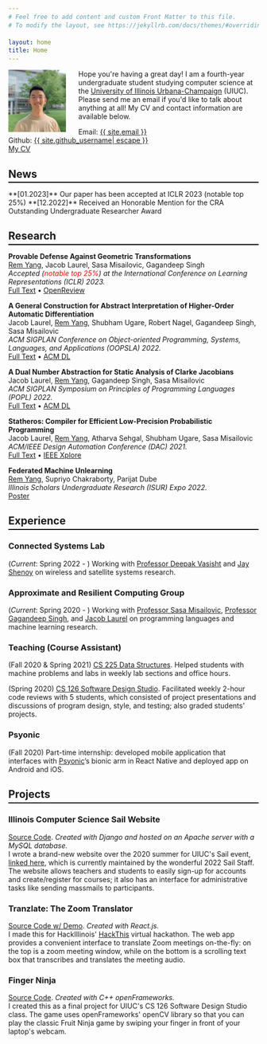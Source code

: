 ```yaml
---
# Feel free to add content and custom Front Matter to this file.
# To modify the layout, see https://jekyllrb.com/docs/themes/#overriding-theme-defaults

layout: home
title: Home
---
```

<img src="/assets/profile_pic.jpg" alt="Profile Picture" style="float:left; margin-right:5%" width="23%" />

Hope you're having a great day! I am a fourth-year undergraduate student studying computer science at the [University of Illinois Urbana-Champaign](https://cs.illinois.edu/) (UIUC). Please send me an email if you'd like to talk about anything at all! My CV and contact information are available below.  


<span style="display:block">Email: <a class="u-email" href="mailto:{{ site.email }}">{{ site.email }}</a></span>
<span>Github: <a href="https://github.com/{{ site.github_username| cgi_escape | escape }}"><span class="username">{{ site.github_username| escape }}</span></a></span>  
[My CV](/assets/RemYang_CV.pdf)

## News ##
<hr style="margin-top:-1em; margin-bottom:1em; height:2px; background-color:black; border:none" />
**[01.2023]** Our paper has been accepted at ICLR 2023 (notable top 25%)  
**[12.2022]** Received an Honorable Mention for the CRA Outstanding Undergraduate Researcher Award  

## Research ##
<hr style="margin-top:-1em; margin-bottom:1em; height:2px; background-color:black; border:none" />

**Provable Defense Against Geometric Transformations**  
<u>Rem Yang</u>, Jacob Laurel, Sasa Misailovic, Gagandeep Singh  
_Accepted (<span style="color:red">notable top 25%</span>) at the International Conference on Learning Representations (ICLR) 2023._  
[Full Text](/assets/ICLR2023_Final.pdf) &bull; [OpenReview](https://openreview.net/forum?id=ThXqBsRI-cY)

**A General Construction for Abstract Interpretation of Higher-Order Automatic Differentiation**  
Jacob Laurel, <u>Rem Yang</u>, Shubham Ugare, Robert Nagel, Gagandeep Singh, Sasa Misailovic  
_ACM SIGPLAN Conference on Object-oriented Programming, Systems, Languages, and Applications (OOPSLA) 2022._  
[Full Text](/assets/OOPSLA2022_Final.pdf) &bull; [ACM DL](https://dl.acm.org/doi/10.1145/3563324)

**A Dual Number Abstraction for Static Analysis of Clarke Jacobians**  
Jacob Laurel, <u>Rem Yang</u>, Gagandeep Singh, Sasa Misailovic  
_ACM SIGPLAN Symposium on Principles of Programming Languages (POPL) 2022._  
[Full Text](/assets/POPL2022_Final.pdf) &bull; [ACM DL](https://dl.acm.org/doi/10.1145/3498718)

**Statheros: Compiler for Efficient Low-Precision Probabilistic Programming**  
Jacob Laurel, <u>Rem Yang</u>, Atharva Sehgal, Shubham Ugare, Sasa Misailovic  
_ACM/IEEE Design Automation Conference (DAC) 2021._  
[Full Text](/assets/DAC2021_Final.pdf) &bull; [IEEE Xplore](https://ieeexplore.ieee.org/document/9586276)

**Federated Machine Unlearning**  
<u>Rem Yang</u>, Supriyo Chakraborty, Parijat Dube  
_Illinois Scholars Undergraduate Research (ISUR) Expo 2022._  
[Poster](/assets/ISUR2022_Poster.pdf)

## Experience ##
<hr style="margin-top:-1em; margin-bottom:1em; height:2px; background-color:black; border:none" />

### **Connected Systems Lab** ###
(*Current*: Spring 2022 - ) Working with [Professor Deepak Vasisht](https://deepakv.web.illinois.edu/) and [Jay Shenoy](https://jayshenoy.web.illinois.edu/index.html) on wireless and satellite systems research.

### **Approximate and Resilient Computing Group** ###
(*Current*: Spring 2020 - ) Working with [Professor Sasa Misailovic](https://misailo.cs.illinois.edu/), [Professor Gagandeep Singh](https://ggndpsngh.github.io/), and [Jacob Laurel](https://jsl1994.github.io/) on programming languages and machine learning research.

### **Teaching (Course Assistant)** ###
(Fall 2020 & Spring 2021) [CS 225 Data Structures](https://courses.engr.illinois.edu/cs225/sp2021/).
Helped students with machine problems and labs in weekly lab sections and office hours.  

(Spring 2020) [CS 126 Software Design Studio](https://courses.grainger.illinois.edu/cs126/sp2020/staff/).
Facilitated weekly 2-hour code reviews with 5 students, which consisted of project presentations and discussions of program design, style, and testing; also graded students' projects.

### **Psyonic** ###
(Fall 2020) Part-time internship: developed mobile application that interfaces with [Psyonic](https://www.psyonic.io/)’s bionic arm in React Native and deployed app on Android and iOS.


## Projects ##
<hr style="margin-top:-1em; margin-bottom:1em; height:2px; background-color:black; border:none" />

### **Illinois Computer Science Sail Website** ###
[Source Code](https://github.com/SAIL-UIUC/sail-website). _Created with Django and hosted on an Apache server with a MySQL database._  
I wrote a brand-new website over the 2020 summer for UIUC's Sail event, [linked here](https://sail.cs.illinois.edu/), which is currently maintained by the wonderful 2022 Sail Staff. The website allows teachers and students to easily sign-up for accounts and create/register for courses; it also has an interface for administrative tasks like sending massmails to participants.

### **Tranzlate: The Zoom Translator** ###
[Source Code w/ Demo](https://github.com/remyang55/tranzlate). _Created with React.js._  
I made this for HackIllinois' [HackThis](https://hackthis.hackillinois.org/) virtual hackathon. The web app provides a convenient interface to translate Zoom meetings on-the-fly: on the top is a zoom meeting window, while on the bottom is a scrolling text box that transcribes and translates the meeting audio.

### **Finger Ninja** ###
[Source Code](https://github.com/remyang55/finger-ninja). _Created with C++ openFrameworks._  
I created this as a final project for UIUC's CS 126 Software Design Studio class. The game uses openFrameworks' openCV library so that you can play the classic Fruit Ninja game by swiping your finger in front of your laptop's webcam.
